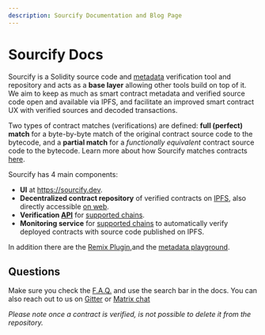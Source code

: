 ```yaml
---
description: Sourcify Documentation and Blog Page
---
```


# Sourcify Docs

Sourcify is a Solidity source code and [metadata](/docs/metadata) verification tool and repository and acts as a **base layer** allowing other tools build on top of it. We aim to keep as much as smart contract metadata and verified source code open and available via IPFS, and facilitate an improved smart contract UX with verified sources and decoded transactions.

Two types of contract matches (verifications) are defined: **full (perfect) match** for a byte-by-byte match of the original contract source code to the bytecode, and a **partial match** for a _functionally equivalent_ contract source code to the bytecode. Learn more about how Sourcify matches contracts [here](/docs/full-vs-partial-match).

Sourcify has 4 main components:

- **UI** at https://sourcify.dev.
- **Decentralized contract repository** of verified contracts on [IPFS](/docs/repository#ipfs), also directly accessible [on web](/docs/repository#web).
- **Verification [API](/docs/api)** for [supported chains](/docs/chains).
- **Monitoring service** for [supported chains](/docs/chains) to automatically verify deployed contracts with source code published on IPFS.

In addition there are the [Remix Plugin](/docs/packages/remix_plugin),and the [metadata playground](https://playground.sourcify.dev).

## Questions

Make sure you check the [F.A.Q.](/docs/faq) and use the search bar in the docs. You can also reach out to us on [Gitter](https://gitter.im/ethereum/source-verify) or [Matrix chat](https://matrix.to/#/#ethereum_source-verify:gitter.im)

_Please note once a contract is verified, is not possible to delete it from the repository._
